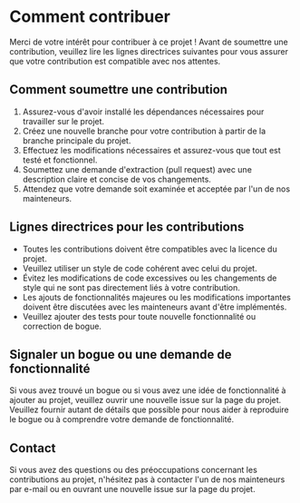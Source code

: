 
# Comment contribuer

Merci de votre intérêt pour contribuer à ce projet ! Avant de soumettre une contribution, veuillez lire les lignes directrices suivantes pour vous assurer que votre contribution est compatible avec nos attentes.

## Comment soumettre une contribution

1.  Assurez-vous d'avoir installé les dépendances nécessaires pour travailler sur le projet.
2.  Créez une nouvelle branche pour votre contribution à partir de la branche principale du projet.
3.  Effectuez les modifications nécessaires et assurez-vous que tout est testé et fonctionnel.
4.  Soumettez une demande d'extraction (pull request) avec une description claire et concise de vos changements.
5.  Attendez que votre demande soit examinée et acceptée par l'un de nos mainteneurs.

## Lignes directrices pour les contributions

-   Toutes les contributions doivent être compatibles avec la licence du projet.
-   Veuillez utiliser un style de code cohérent avec celui du projet.
-   Évitez les modifications de code excessives ou les changements de style qui ne sont pas directement liés à votre contribution.
-   Les ajouts de fonctionnalités majeures ou les modifications importantes doivent être discutées avec les mainteneurs avant d'être implémentés.
-   Veuillez ajouter des tests pour toute nouvelle fonctionnalité ou correction de bogue.

## Signaler un bogue ou une demande de fonctionnalité

Si vous avez trouvé un bogue ou si vous avez une idée de fonctionnalité à ajouter au projet, veuillez ouvrir une nouvelle issue sur la page du projet. Veuillez fournir autant de détails que possible pour nous aider à reproduire le bogue ou à comprendre votre demande de fonctionnalité.

## Contact

Si vous avez des questions ou des préoccupations concernant les contributions au projet, n'hésitez pas à contacter l'un de nos mainteneurs par e-mail ou en ouvrant une nouvelle issue sur la page du projet.
